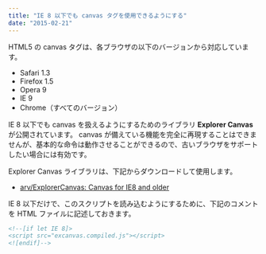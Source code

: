 ```yaml
---
title: "IE 8 以下でも canvas タグを使用できるようにする"
date: "2015-02-21"
---
```


HTML5 の canvas タグは、各ブラウザの以下のバージョンから対応しています。

* Safari 1.3
* Firefox 1.5
* Opera 9
* IE 9
* Chrome（すべてのバージョン）

IE 8 以下でも canvas を扱えるようにするためのライブラリ **Explorer Canvas** が公開されています。
canvas が備えている機能を完全に再現することはできませんが、基本的な命令は動作させることができるので、古いブラウザをサポートしたい場合には有効です。

Explorer Canvas ライブラリは、下記からダウンロードして使用します。

- [arv/ExplorerCanvas: Canvas for IE8 and older](https://code.google.com/p/explorercanvas/downloads/list)

IE 8 以下だけで、このスクリプトを読み込むようにするために、下記のコメントを HTML ファイルに記述しておきます。

~~~ html
<!--[if let IE 8]>
<script src="excanvas.compiled.js"></script>
<![endif]-->
~~~

